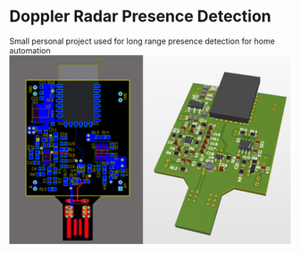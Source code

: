 # Doppler Radar Presence Detection
Small personal project used for long range presence detection for home automation
![Preview](./Preview.png)